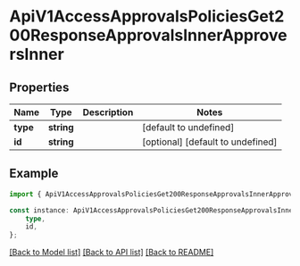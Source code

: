 # ApiV1AccessApprovalsPoliciesGet200ResponseApprovalsInnerApproversInner


## Properties

Name | Type | Description | Notes
------------ | ------------- | ------------- | -------------
**type** | **string** |  | [default to undefined]
**id** | **string** |  | [optional] [default to undefined]

## Example

```typescript
import { ApiV1AccessApprovalsPoliciesGet200ResponseApprovalsInnerApproversInner } from './api';

const instance: ApiV1AccessApprovalsPoliciesGet200ResponseApprovalsInnerApproversInner = {
    type,
    id,
};
```

[[Back to Model list]](../README.md#documentation-for-models) [[Back to API list]](../README.md#documentation-for-api-endpoints) [[Back to README]](../README.md)
